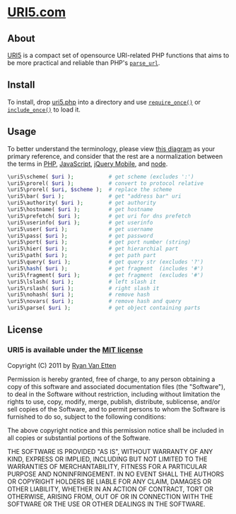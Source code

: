 # [URI5.com](http://uri5.com/)

## About

[URI5](http://uri5.com/) is a compact set of opensource URI-related PHP functions that aims to be more practical and reliable than PHP's [`parse_url`](http://www.php.net/manual/en/function.parse-url.php).

## Install
To install, drop [uri5.php](https://github.com/ryanve/uri5/blob/master/uri5.php) into a directory and use [`require_once()`](http://php.net/manual/en/function.require-once.php) or [`include_once()`](http://php.net/manual/en/function.include-once.php) to load it.

## Usage 

To better understand the terminology, please view [this diagram](http://en.wikipedia.org/wiki/URI_scheme#Examples) as your primary reference, and consider that the rest are a normalization between the terms in [PHP](http://www.php.net/manual/en/function.parse-url.php), [JavaScript](https://developer.mozilla.org/en-US/docs/DOM/window.location), [jQuery Mobile](http://jquerymobile.com/test/docs/api/methods.html), and [node](http://nodejs.org/docs/v0.5.5/api/url.html).

```php
\uri5\scheme( $uri );           # get scheme (excludes ':')
\uri5\prorel( $uri );           # convert to protocol relative
\uri5\prorel( $uri, $scheme );  # replace the scheme
\uri5\bar( $uri );              # get "address bar" uri
\uri5\authority( $uri );        # get authority
\uri5\hostname( $uri );         # get hostname
\uri5\prefetch( $uri );         # get uri for dns prefetch
\uri5\userinfo( $uri );         # get userinfo
\uri5\user( $uri );             # get username
\uri5\pass( $uri );             # get password
\uri5\port( $uri );             # get port number (string)
\uri5\hier( $uri );             # get hierarchial part
\uri5\path( $uri );             # get path part
\uri5\query( $uri );            # get query str (excludes '?')
\uri5\hash( $uri );             # get fragment  (includes '#')
\uri5\fragment( $uri );         # get fragment  (excludes '#')
\uri5\lslash( $uri );           # left slash it
\uri5\rslash( $uri );           # right slash it
\uri5\nohash( $uri );           # remove hash
\uri5\novars( $uri );           # remove hash and query
\uri5\parse( $uri );            # get object containing parts
```

## License

### URI5 is available under the [MIT license](http://en.wikipedia.org/wiki/MIT_License)

Copyright (C) 2011 by [Ryan Van Etten](https://github.com/ryanve)

Permission is hereby granted, free of charge, to any person obtaining a copy
of this software and associated documentation files (the "Software"), to deal
in the Software without restriction, including without limitation the rights
to use, copy, modify, merge, publish, distribute, sublicense, and/or sell
copies of the Software, and to permit persons to whom the Software is
furnished to do so, subject to the following conditions:

The above copyright notice and this permission notice shall be included in
all copies or substantial portions of the Software.

THE SOFTWARE IS PROVIDED "AS IS", WITHOUT WARRANTY OF ANY KIND, EXPRESS OR
IMPLIED, INCLUDING BUT NOT LIMITED TO THE WARRANTIES OF MERCHANTABILITY,
FITNESS FOR A PARTICULAR PURPOSE AND NONINFRINGEMENT. IN NO EVENT SHALL THE
AUTHORS OR COPYRIGHT HOLDERS BE LIABLE FOR ANY CLAIM, DAMAGES OR OTHER
LIABILITY, WHETHER IN AN ACTION OF CONTRACT, TORT OR OTHERWISE, ARISING FROM,
OUT OF OR IN CONNECTION WITH THE SOFTWARE OR THE USE OR OTHER DEALINGS IN
THE SOFTWARE.